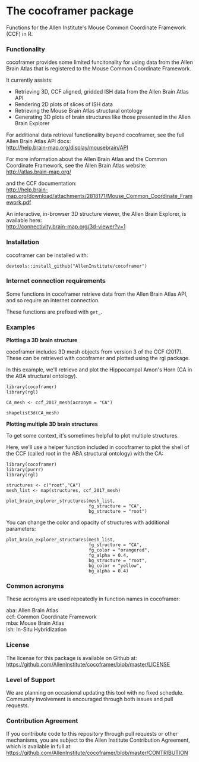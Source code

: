# The cocoframer package
Functions for the Allen Institute's Mouse Common Coordinate Framework (CCF) in R.

### Functionality
cocoframer provides some limited funcitonality for using data from the Allen Brain Atlas that is registered to the Mouse Common Coordinate Framework.  

It currently assists:  
* Retrieving 3D, CCF aligned, gridded ISH data from the Allen Brain Atlas API  
* Rendering 2D plots of slices of ISH data  
* Retrieving the Mouse Brain Atlas structural ontology  
* Generating 3D plots of brain structures like those presented in the Allen Brain Explorer  

For additional data retrieval functionality beyond cocoframer, see the full Allen Brain Atlas API docs:  
http://help.brain-map.org/display/mousebrain/API  

For more information about the Allen Brain Atlas and the Common Coordinate Framework, see the Allen Brain Atlas website:  
http://atlas.brain-map.org/  

and the CCF documentation:  
http://help.brain-map.org/download/attachments/2818171/Mouse_Common_Coordinate_Framework.pdf  

An interactive, in-browser 3D structure viewer, the Allen Brain Explorer, is available here:  
http://connectivity.brain-map.org/3d-viewer?v=1

### Installation

cocoframer can be installed with:
```
devtools::install_github("AllenInstitute/cocoframer")
```

### Internet connection requirements

Some functions in cocoframer retrieve data from the Allen Brain Atlas API, and so require an internet connection.  

These functions are prefixed with `get_`.

### Examples

**Plotting a 3D brain structure**  

cocoframer includes 3D mesh objects from version 3 of the CCF (2017). These can be retrieved with cocoframer and plotted using the rgl package.  

In this example, we'll retrieve and plot the Hippocampal Amon's Horn (CA in the ABA structural ontology).
```
library(cocoframer)
library(rgl)

CA_mesh <- ccf_2017_mesh(acronym = "CA")

shapelist3d(CA_mesh)
```

**Plotting multiple 3D brain structures**  

To get some context, it's sometimes helpful to plot multiple structures.  

Here, we'll use a helper function included in cocoframer to plot the shell of the CCF (called root in the ABA structural ontology) with the CA:  
```
library(cocoframer)
library(purrr)
library(rgl)

structures <- c("root","CA")
mesh_list <- map(structures, ccf_2017_mesh)

plot_brain_explorer_structures(mesh_list,
                               fg_structure = "CA",
                               bg_structure = "root")
```

You can change the color and opacity of structures with additional parameters:

```
plot_brain_explorer_structures(mesh_list,
                               fg_structure = "CA",
                               fg_color = "orangered",
                               fg_alpha = 0.4,
                               bg_structure = "root",
                               bg_color = "yellow",
                               bg_alpha = 0.4)
```

### Common acronyms

These acronyms are used repeatedly in function names in cocoframer:  

aba: Allen Brain Atlas  
ccf: Common Coordinate Framework  
mba: Mouse Brain Atlas  
ish: In-Situ Hybridization  

### License

The license for this package is available on Github at: https://github.com/AllenInstitute/cocoframer/blob/master/LICENSE

### Level of Support

We are planning on occasional updating this tool with no fixed schedule. Community involvement is encouraged through both issues and pull requests.

### Contribution Agreement

If you contribute code to this repository through pull requests or other mechanisms, you are subject to the Allen Institute Contribution Agreement, which is available in full at: https://github.com/AllenInstitute/cocoframer/blob/master/CONTRIBUTION

